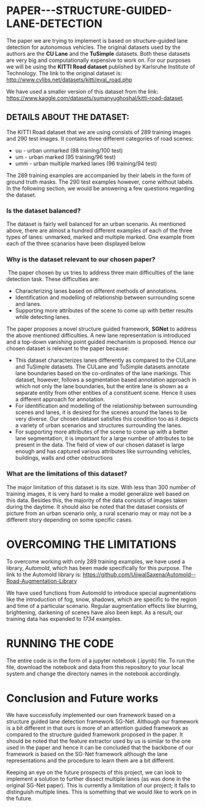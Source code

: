 # PAPER---STRUCTURE-GUIDED-LANE-DETECTION

The paper we are trying to implement is based on structure-guided lane detection for autonomous vehicles. The original datasets used by the authors are the **CU Lane** and the **TuSimple** datasets. Both these datasets are very big and computationally expensive to work on. For our purposes we will be using the **KITTI Road dataset** published by Karlsruhe Institute of Technology. The link to the original dataset is: http://www.cvlibs.net/datasets/kitti/eval_road.php

We have used a smaller version of this dataset from the link: https://www.kaggle.com/datasets/sumanyughoshal/kitti-road-dataset.

## DETAILS ABOUT THE DATASET:

The KITTI Road dataset that we are using consists of 289 training images and 290 test images. It contains three different categories of road scenes:
   * uu - urban unmarked (98 training/100 test)
   * um - urban marked (95 training/96 test)
   * umm - urban multiple marked lanes (96 training/94 test)
   
The 289 training examples are accompanied by their labels in the form of ground truth masks. The 290 test examples however, come without labels. In the following section, we would be answering a few questions regarding the dataset.


### Is the dataset balanced?

The dataset is fairly well balanced for an urban scenario. As mentioned above, there are almost a hundred different examples of each of the three types of lanes: unmarked, marked and multiple marked. One example from each of the three scanarios have been displayed below


### Why is the dataset relevant to our chosen paper?
​
The paper chosen by us tries to address three main difficulties of the lane detection task. These difficulties are:
* Characterizing lanes based on different methods of annotations.
* Identification and modelling of relationship between surrounding scene and lanes.
* Supporting more attributes of the scene to come up with better results while detecting lanes.

The paper proposes a novel structure guided framework, **SGNet** to address the above mentioned difficulties. A new lane representation is introduced and a top-down vanishing point guided mechanism is proposed. Hence our chosen dataset is relevant to the paper because:
* This dataset characterizes lanes differently as compared to the CULane and TuSimple datasets. The CULane and TuSimple datasets annotate lane boundaries based on the co-ordinates of the lane markings. This dataset, however, follows a segmentation based annotation approach in which not only the lane boundaries, but the entire lane is shown as a separate entity from other entities of a constituent scene. Hence it uses a different approach for annotation.
* For identification and modelling of the relationship between surrounding scenes and lanes, it is desired for the scenes around the lanes to be very diverse. Our chosen dataset satisfies this condition too as it depicts a variety of urban scenarios and structures surrounding the lanes.
* For supporting more attributes of the scene to come up with a better lane segmentation, it is important for a large number of attributes to be present in the data. The field of view of our chosen dataset is large enough and has captured various attributes like surrounding vehicles, buildings, walls and other obstructions

### What are the limitations of this dataset?

The major limitation of this dataset is its size. With less than 300 number of training images, it is very hard to make a model generalize well based on this data. Besides this, the majority of the data consists of images taken during the daytime. It should also be noted that the dataset consists of picture from an urban scenario only, a rural scenario may or may not be a different story depending on some specific cases.

# OVERCOMING THE LIMITATIONS

To overcome working with only 289 training examples, we have used a library, *Automold*, which has been made specifically for this purpose. The link to the Automold library is: https://github.com/UjjwalSaxena/Automold--Road-Augmentation-Library

We have used functions from Automold to introduce special augmentations like the introduction of fog, snow, shadows, which are specific to the region and time of a particular scenario. Regular augmentation effects like blurring, brightening, darkening of scenes have also been kept. As a result, our training data has expanded to *1734* examples.


# RUNNING THE CODE

The entire code is in the form of a jupyter notebook (.ipynb) file. To run the file, download the notebook and data from this repository to your local system and change the directory names in the notebook accordingly. 

# Conclusion and Future works

We have successfully implemented our own framework based on a structure guided lane detection framework SG-Net. Although our framework is a bit different in that ours is more of an attention guided framework as compared to the structure guided framework proposed in the paper. It should be noted that the feature extractor used by us is similar to the one used in the paper and hence it can be concluded that the backbone of our framework is based on the SG-Net framework although the lane representations and the procedure to learn them are a bit different.

Keeping an eye on the future prospects of this project, we can look to implement a solution to further dissect multiple lanes (as was done in the original SG-Net paper). This is currently a limitation of our project; it fails to distinguish multiple lines. This is something that we would like to work on in the future.
